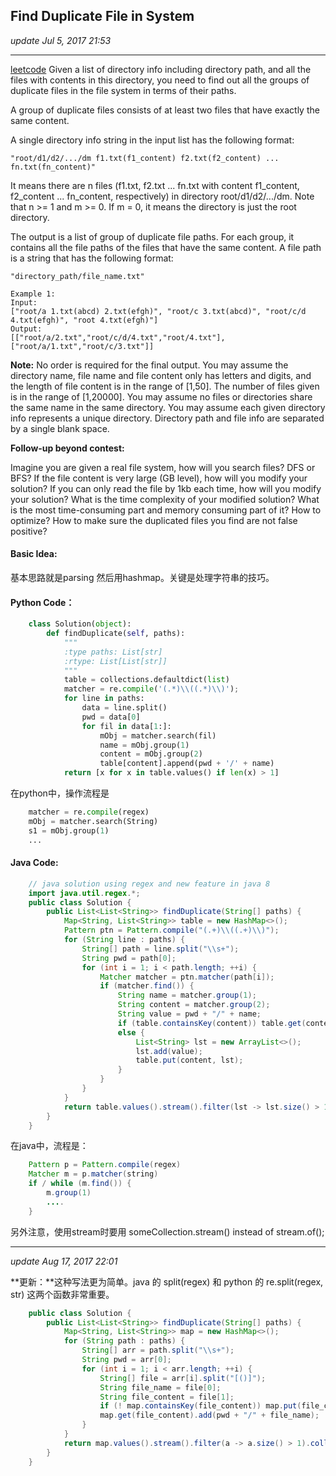 ## Find Duplicate File in System
_update Jul 5, 2017 21:53_

---
[leetcode](https://leetcode.com/problems/find-duplicate-file-in-system/#/solutions)
Given a list of directory info including directory path, and all the files with contents in this directory, you need to find out all the groups of duplicate files in the file system in terms of their paths.

A group of duplicate files consists of at least two files that have exactly the same content.

A single directory info string in the input list has the following format:
    
    "root/d1/d2/.../dm f1.txt(f1_content) f2.txt(f2_content) ... fn.txt(fn_content)"

It means there are n files (f1.txt, f2.txt ... fn.txt with content f1_content, f2_content ... fn_content, respectively) in directory root/d1/d2/.../dm. Note that n >= 1 and m >= 0. If m = 0, it means the directory is just the root directory.

The output is a list of group of duplicate file paths. For each group, it contains all the file paths of the files that have the same content. A file path is a string that has the following format:

    "directory_path/file_name.txt"

    Example 1:
    Input:
    ["root/a 1.txt(abcd) 2.txt(efgh)", "root/c 3.txt(abcd)", "root/c/d 4.txt(efgh)", "root 4.txt(efgh)"]
    Output:  
    [["root/a/2.txt","root/c/d/4.txt","root/4.txt"],["root/a/1.txt","root/c/3.txt"]]
**Note:**
No order is required for the final output.
You may assume the directory name, file name and file content only has letters and digits, and the length of file content is in the range of [1,50].
The number of files given is in the range of [1,20000].
You may assume no files or directories share the same name in the same directory.
You may assume each given directory info represents a unique directory. Directory path and file info are separated by a single blank space.

**Follow-up beyond contest:**

Imagine you are given a real file system, how will you search files? DFS or BFS?
If the file content is very large (GB level), how will you modify your solution?
If you can only read the file by 1kb each time, how will you modify your solution?
What is the time complexity of your modified solution? What is the most time-consuming part and memory consuming part of it? How to optimize?
How to make sure the duplicated files you find are not false positive?

#### Basic Idea:
基本思路就是parsing 然后用hashmap。关键是处理字符串的技巧。

#### Python Code：
```python
    class Solution(object):
        def findDuplicate(self, paths):
            """
            :type paths: List[str]
            :rtype: List[List[str]]
            """
            table = collections.defaultdict(list)
            matcher = re.compile('(.*)\\((.*)\\)');
            for line in paths:
                data = line.split()
                pwd = data[0]
                for fil in data[1:]:
                    mObj = matcher.search(fil)
                    name = mObj.group(1)
                    content = mObj.group(2)
                    table[content].append(pwd + '/' + name)
            return [x for x in table.values() if len(x) > 1]
```
在python中，操作流程是 
```python
    matcher = re.compile(regex)
    mObj = matcher.search(String)
    s1 = mObj.group(1)
    ...
```

#### Java Code:
```java
    // java solution using regex and new feature in java 8
    import java.util.regex.*;
    public class Solution {
        public List<List<String>> findDuplicate(String[] paths) {
            Map<String, List<String>> table = new HashMap<>();
            Pattern ptn = Pattern.compile("(.+)\\((.+)\\)");
            for (String line : paths) {
                String[] path = line.split("\\s+");
                String pwd = path[0];
                for (int i = 1; i < path.length; ++i) {
                    Matcher matcher = ptn.matcher(path[i]);
                    if (matcher.find()) {
                        String name = matcher.group(1);
                        String content = matcher.group(2);
                        String value = pwd + "/" + name;
                        if (table.containsKey(content)) table.get(content).add(value);
                        else {
                            List<String> lst = new ArrayList<>();
                            lst.add(value);
                            table.put(content, lst);
                        }
                    }
                }
            }
            return table.values().stream().filter(lst -> lst.size() > 1).collect(Collectors.toList());
        }
    }
```
在java中，流程是：
```java
    Pattern p = Pattern.compile(regex)
    Matcher m = p.matcher(string)
    if / while (m.find()) {
        m.group(1)
        ....
    }
```
另外注意，使用stream时要用 someCollection.stream() instead of stream.of();

---
_update Aug 17, 2017  22:01_

**更新：**这种写法更为简单。java 的 split(regex) 和 python 的 re.split(regex, str) 这两个函数非常重要。
```java
    public class Solution {
        public List<List<String>> findDuplicate(String[] paths) {
            Map<String, List<String>> map = new HashMap<>();
            for (String path : paths) {
                String[] arr = path.split("\\s+");
                String pwd = arr[0];
                for (int i = 1; i < arr.length; ++i) {
                    String[] file = arr[i].split("[()]");
                    String file_name = file[0];
                    String file_content = file[1];
                    if (! map.containsKey(file_content)) map.put(file_content, new ArrayList<String>());
                    map.get(file_content).add(pwd + "/" + file_name);
                }
            }
            return map.values().stream().filter(a -> a.size() > 1).collect(Collectors.toList());
        }
    }
```

